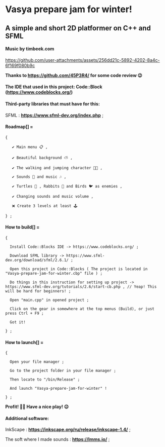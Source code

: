 # Vasya prepare jam for winter!

## A simple and short 2D platformer on C++ and SFML

#### Music by timbeek.com

https://github.com/user-attachments/assets/256dd21c-5892-4202-8a4c-6f169f080b9c

  **Thanks to https://github.com/45P3R4/ for some code review 😉**

#### The IDE that used in this project: Code::Block (https://www.codeblocks.org/)

#### Third-party libraries that must have for this:

  SFML : **https://www.sfml-dev.org/index.php** ;

#### Roadmap[] =

    {

       ✔️ Main menu 📋 ,

       ✔️ Beautiful background ⛅ ,

       ✔️ The walking and jumping character 🚶🏻 ,

       ✔️ Sounds 🎵 and music 🎶 ,

       ✔️ Turtles 🐢 , Rabbits 🐇 and Birds 🐦 as enemies ,

       ✔️ Changing sounds and music volume ,

       ❌ Create 3 levels at least 🕹️

    } ;

#### How to build[] =

    {

      Install Code::Blocks IDE -> https://www.codeblocks.org/ ;

      Download SFML library -> https://www.sfml-dev.org/download/sfml/2.6.1/ ;

      Open this project in Code::Blocks ( The project is located in "Vasya-prepare-jam-for-winter.cbp" file ) ;

      Do things in this instruction for setting up project -> https://www.sfml-dev.org/tutorials/2.6/start-cb.php , // Yeap! This will be hard for beginners! ;

      Open "main.cpp" in opened project ;

      Click on the gear in somewhere at the top menus (Build), or just press Ctrl + F9 ;

      Got it!

    } ;

#### How to launch[] =


    {

      Open your file manager ;

      Go to the project folder in your file manager ;

      Then locate to "/bin/Release" ;
      
      And launch "Vasya-prepare-jam-for-winter" !

    } ;

**Profit! 👌🏼 Have a nice play! 😉**

#### Additional software:

  InkScape : **https://inkscape.org/ru/release/inkscape-1.4/** ;

  The soft where I made sounds : **https://lmms.io/** ;
